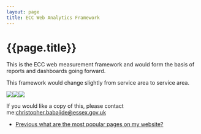 ```yaml
---
layout: page
title: ECC Web Analytics Framework
---
```

# {{page.title}}

This is the ECC web measurement framework and would form the basis of reports and dashboards going forward.

This framework would change slightly from service area to service area.

![](/umbraco/nothing.jpg)![](/umbraco/nothing.jpg)![](/public/images/kpi-framework.png?width=500&height=148.46980976013234)

If you would like a copy of this, please contact me:christopher.babajide@essex.gov.uk

<nav class="pagination" aria-label="pagination">
  <ul>
    <li class="prev">
      <a href="What-are-the-most-popular-pages-on-my-website">
        <span class="pagination-item">
          <span class="fas fa-arrow-left"></span>Previous
        </span>
        <span>what are the most popular pages on my website?</span>
      </a>
    </li>
  </ul>
</nav>